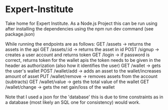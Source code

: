 # Expert-Institute
Take home for Expert Institute.
As a Node.js Project this can be run using after installing the dependencies using the npm run dev command (see package.json)

While running the endpoints are as follows:
GET /assets -> returns the assets in the api
GET /assets/:id -> returns the asset in id
POST /signup -> creates a user account and returns token
GET /login -> if password is correct, returns token
for the wallet apis the token needs to be given in the header as authorization (also how it identifies the user)
GET /wallet -> gets the user's wallet
POST /wallet/add -> adds an asset to the wallet/increases amount of asset
PUT /wallet/remove -> removes assets from the account (subtracts)
GET /wallet/value -> gets the total value of the wallet
GET /wallet/change -> gets the net gain/loss of the wallet

Note that I used a json for the 'database' this is due to time constraints as in a database (most likely an SQL one for consistency) would work.

